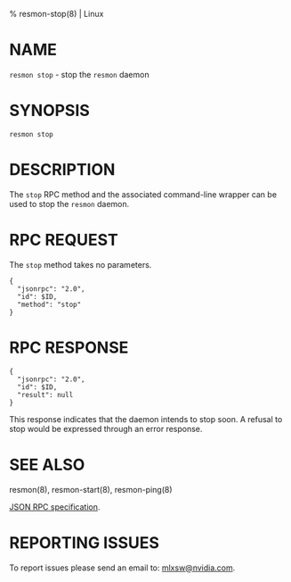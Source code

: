 % resmon-stop(8) | Linux

NAME
====

`resmon stop` - stop the `resmon` daemon

SYNOPSIS
========

`resmon stop`

DESCRIPTION
===========

The `stop` RPC method and the associated command-line wrapper can be used
to stop the `resmon` daemon.

RPC REQUEST
===========

The `stop` method takes no parameters.

```
{
  "jsonrpc": "2.0",
  "id": $ID,
  "method": "stop"
}
```

RPC RESPONSE
============

```
{
  "jsonrpc": "2.0",
  "id": $ID,
  "result": null
}
```

This response indicates that the daemon intends to stop soon. A refusal to
stop would be expressed through an error response.


SEE ALSO
========

resmon(8), resmon-start(8), resmon-ping(8)

[JSON RPC specification][JSON RPC].

REPORTING ISSUES
================

To report issues please send an email to: mlxsw@nvidia.com.

[JSON RPC]: https://www.jsonrpc.org/specification
